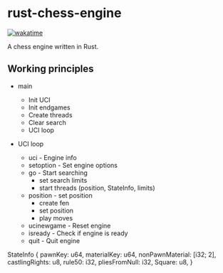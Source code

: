 # rust-chess-engine
[![wakatime](https://wakatime.com/badge/github/dkomeza/rust-chess-engine.svg)](https://wakatime.com/badge/github/dkomeza/rust-chess-engine)

A chess engine written in Rust.


## Working principles
 - main
   - Init UCI
   - Init endgames
   - Create threads
   - Clear search
   - UCI loop

 - UCI loop
   - uci - Engine info
   - setoption - Set engine options
   - go - Start searching
     - set search limits
     - start threads (position, StateInfo, limits)
   - position - set position
     - create fen
     - set position 
     - play moves
   - ucinewgame - Reset engine
   - isready - Check if engine is ready
   - quit - Quit engine

 
StateInfo {
    pawnKey: u64,
    materialKey: u64,
    nonPawnMaterial: [i32; 2],
    castlingRights: u8,
    rule50: i32,
    pliesFromNull: i32,
    Square: u8,
}